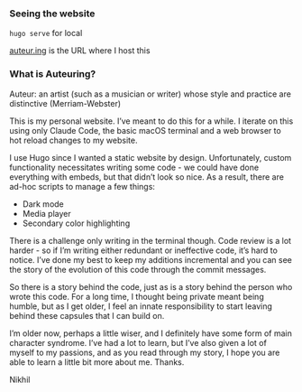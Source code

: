 ### Seeing the website
`hugo serve` for local

[auteur.ing](https://auteur.ing) is the URL where I host this
### What is Auteuring? 

Auteur: an artist (such as a musician or writer) whose style and practice are distinctive (Merriam-Webster)
 
This is my personal website. I’ve meant to do this for a while. I iterate on this using only Claude Code, the basic macOS terminal and a web browser to hot reload changes to my website. 

I use Hugo since I wanted a static website by design. Unfortunately, custom functionality necessitates writing some code - we could have done everything with embeds, but that didn’t look so nice. As a result, there are ad-hoc scripts to manage a few things:
- Dark mode
- Media player
- Secondary color highlighting

There is a challenge only writing in the terminal though. Code review is a lot harder - so if I’m writing either redundant or ineffective code, it’s hard to notice. I’ve done my best to keep my additions incremental and you can see the story of the evolution of this code through the commit messages. 

So there is a story behind the code, just as is a story behind the person who wrote this code. For a long time, I thought being private meant being humble, but as I get older, I feel an innate responsibility to start leaving behind these capsules that I can build on. 

I’m older now, perhaps a little wiser, and I definitely have some form of main character syndrome. I’ve had a lot to learn, but I’ve also given a lot of myself to my passions, and as you read through my story, I hope you are able to learn a little bit more about me. Thanks. 

Nikhil
